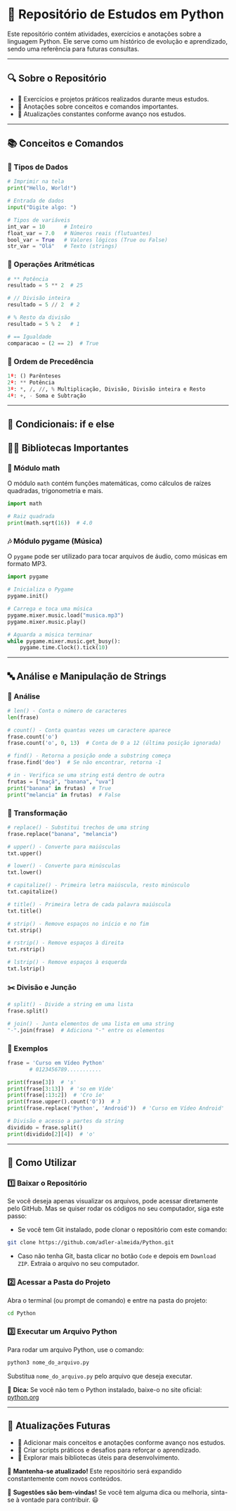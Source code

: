 # 📝 Repositório de Estudos em Python

Este repositório contém atividades, exercícios e anotações sobre a linguagem Python. Ele serve como um histórico de evolução e aprendizado, sendo uma referência para futuras consultas.

---

## 🔍 Sobre o Repositório
- 📂 Exercícios e projetos práticos realizados durante meus estudos.
- 📖 Anotações sobre conceitos e comandos importantes.
- 🔄 Atualizações constantes conforme avanço nos estudos.

---

## 📚 Conceitos e Comandos

### 📌 Tipos de Dados
```python
# Imprimir na tela
print("Hello, World!")

# Entrada de dados
input("Digite algo: ")

# Tipos de variáveis
int_var = 10      # Inteiro
float_var = 7.0   # Números reais (flutuantes)
bool_var = True   # Valores lógicos (True ou False)
str_var = "Olá"   # Texto (strings)
```

### 🧮 Operações Aritméticas
```python
# ** Potência
resultado = 5 ** 2  # 25

# // Divisão inteira
resultado = 5 // 2  # 2

# % Resto da divisão
resultado = 5 % 2   # 1

# == Igualdade
comparacao = (2 == 2)  # True
```

### 📌 Ordem de Precedência
```python
1º: () Parênteses
2º: ** Potência
3º: *, /, //, % Multiplicação, Divisão, Divisão inteira e Resto
4º: +, - Soma e Subtração
```

---
## 🔄 Condicionais: if e else


## 🧑‍💻 Bibliotecas Importantes

### 📐 Módulo math
O módulo `math` contém funções matemáticas, como cálculos de raízes quadradas, trigonometria e mais.
```python
import math

# Raiz quadrada
print(math.sqrt(16))  # 4.0
```

### 🎶 Módulo pygame (Música)
O `pygame` pode ser utilizado para tocar arquivos de áudio, como músicas em formato MP3.
```python
import pygame

# Inicializa o Pygame
pygame.init()

# Carrega e toca uma música
pygame.mixer.music.load("musica.mp3")
pygame.mixer.music.play()

# Aguarda a música terminar
while pygame.mixer.music.get_busy():
    pygame.time.Clock().tick(10)
```

---

## 🔤 Análise e Manipulação de Strings

### 📏 Análise
```python
# len() - Conta o número de caracteres
len(frase)

# count() - Conta quantas vezes um caractere aparece
frase.count('o')
frase.count('o', 0, 13)  # Conta de 0 a 12 (última posição ignorada)

# find() - Retorna a posição onde a substring começa
frase.find('deo')  # Se não encontrar, retorna -1

# in - Verifica se uma string está dentro de outra
frutas = ["maçã", "banana", "uva"]
print("banana" in frutas)  # True
print("melancia" in frutas)  # False
```

### 🔄 Transformação
```python
# replace() - Substitui trechos de uma string
frase.replace("banana", "melancia")

# upper() - Converte para maiúsculas
txt.upper()

# lower() - Converte para minúsculas
txt.lower()

# capitalize() - Primeira letra maiúscula, resto minúsculo
txt.capitalize()

# title() - Primeira letra de cada palavra maiúscula
txt.title()

# strip() - Remove espaços no início e no fim
txt.strip()

# rstrip() - Remove espaços à direita
txt.rstrip()

# lstrip() - Remove espaços à esquerda
txt.lstrip()
```

### ✂️ Divisão e Junção
```python
# split() - Divide a string em uma lista
frase.split()

# join() - Junta elementos de uma lista em uma string
"-".join(frase)  # Adiciona "-" entre os elementos
```

### 🎯 Exemplos
```python
frase = 'Curso em Vídeo Python'
       # 0123456789...........

print(frase[3])  # 's'
print(frase[3:13])  # 'so em Víde'
print(frase[:13:2])  # 'Cro íe'
print(frase.upper().count('O'))  # 3
print(frase.replace('Python', 'Android'))  # 'Curso em Vídeo Android'

# Divisão e acesso a partes da string
dividido = frase.split()
print(dividido[2][4])  # 'o'
```

---

## 🚀 Como Utilizar

### 1️⃣ Baixar o Repositório
Se você deseja apenas visualizar os arquivos, pode acessar diretamente pelo GitHub. Mas se quiser rodar os códigos no seu computador, siga este passo:

- Se você tem Git instalado, pode clonar o repositório com este comando:
```sh
git clone https://github.com/adler-almeida/Python.git
```
- Caso não tenha Git, basta clicar no botão `Code` e depois em `Download ZIP`. Extraia o arquivo no seu computador.

### 2️⃣ Acessar a Pasta do Projeto
Abra o terminal (ou prompt de comando) e entre na pasta do projeto:
```sh
cd Python
```

### 3️⃣ Executar um Arquivo Python
Para rodar um arquivo Python, use o comando:
```sh
python3 nome_do_arquivo.py
```
Substitua `nome_do_arquivo.py` pelo arquivo que deseja executar.

📌 **Dica:** Se você não tem o Python instalado, baixe-o no site oficial: [python.org](https://www.python.org/)

---

## 🔄 Atualizações Futuras

- 📌 Adicionar mais conceitos e anotações conforme avanço nos estudos.
- 🔧 Criar scripts práticos e desafios para reforçar o aprendizado.
- 🚀 Explorar mais bibliotecas úteis para desenvolvimento.

📌 **Mantenha-se atualizado!** Este repositório será expandido constantemente com novos conteúdos.

📌 **Sugestões são bem-vindas!** Se você tem alguma dica ou melhoria, sinta-se à vontade para contribuir. 😃
